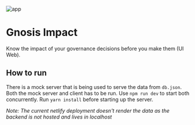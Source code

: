 ![app](https://raw.githubusercontent.com/gnosis/pregov/master/src/assets/home__snap.png)

# Gnosis Impact
Know the impact of your governance decisions before you make them (UI Web).

## How to run
There is a mock server that is being used to serve the data from `db.json`. Both the mock server and client has to be run. Use `npm run dev` to start both concurrently. Run `yarn install` before starting up the server.

_Note: The current netlify deployment doesn't render the data as the backend is not hosted and lives in localhost_
